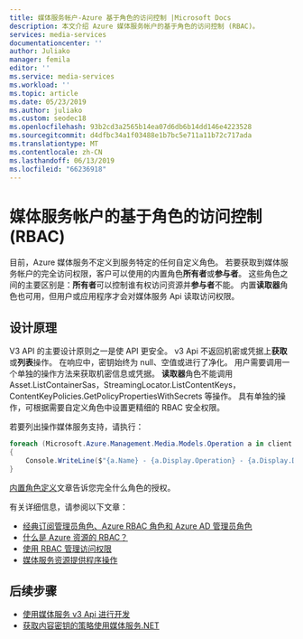 ```yaml
---
title: 媒体服务帐户-Azure 基于角色的访问控制 |Microsoft Docs
description: 本文介绍 Azure 媒体服务帐户的基于角色的访问控制 (RBAC)。
services: media-services
documentationcenter: ''
author: Juliako
manager: femila
editor: ''
ms.service: media-services
ms.workload: ''
ms.topic: article
ms.date: 05/23/2019
ms.author: juliako
ms.custom: seodec18
ms.openlocfilehash: 93b2cd3a2565b14ea07d6db6b14dd146e4223528
ms.sourcegitcommit: d4dfbc34a1f03488e1b7bc5e711a11b72c717ada
ms.translationtype: MT
ms.contentlocale: zh-CN
ms.lasthandoff: 06/13/2019
ms.locfileid: "66236918"
---
```

# <a name="role-based-access-control-rbac-for-media-services-accounts"></a>媒体服务帐户的基于角色的访问控制 (RBAC)

目前，Azure 媒体服务不定义到服务特定的任何自定义角色。 若要获取到媒体服务帐户的完全访问权限，客户可以使用的内置角色**所有者**或**参与者**。 这些角色之间的主要区别是：**所有者**可以控制谁有权访问资源并**参与者**不能。 内置**读取器**角色也可用，但用户或应用程序才会对媒体服务 Api 读取访问权限。 

## <a name="design-principles"></a>设计原理

V3 API 的主要设计原则之一是使 API 更安全。 v3 Api 不返回机密或凭据上**获取**或**列表**操作。 在响应中，密钥始终为 null、空值或进行了净化。 用户需要调用一个单独的操作方法来获取机密信息或凭据。 **读取器**角色不能调用 Asset.ListContainerSas，StreamingLocator.ListContentKeys，ContentKeyPolicies.GetPolicyPropertiesWithSecrets 等操作。 具有单独的操作，可根据需要自定义角色中设置更精细的 RBAC 安全权限。

若要列出操作媒体服务支持，请执行：

```csharp
foreach (Microsoft.Azure.Management.Media.Models.Operation a in client.Operations.List())
{
    Console.WriteLine($"{a.Name} - {a.Display.Operation} - {a.Display.Description}");
}
```

[内置角色定义](https://docs.microsoft.com/azure/role-based-access-control/built-in-roles)文章告诉您完全什么角色的授权。 

有关详细信息，请参阅以下文章：

- [经典订阅管理员角色、Azure RBAC 角色和 Azure AD 管理员角色](https://docs.microsoft.com/azure/role-based-access-control/rbac-and-directory-admin-roles)
- [什么是 Azure 资源的 RBAC？](https://docs.microsoft.com/azure/role-based-access-control/overview)
- [使用 RBAC 管理访问权限](https://docs.microsoft.com/azure/role-based-access-control/role-assignments-rest)
- [媒体服务资源提供程序操作](https://docs.microsoft.com/azure/role-based-access-control/resource-provider-operations#microsoftmedia)

## <a name="next-steps"></a>后续步骤

- [使用媒体服务 v3 Api 进行开发](media-services-apis-overview.md)
- [获取内容密钥的策略使用媒体服务.NET](get-content-key-policy-dotnet-howto.md)
